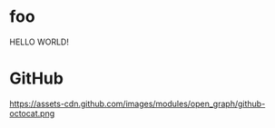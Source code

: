 # foo

HELLO WORLD!

# GitHub

https://assets-cdn.github.com/images/modules/open_graph/github-octocat.png
